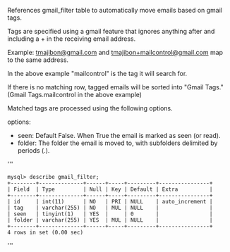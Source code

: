 References gmail_filter table to automatically move emails based on gmail tags.

Tags are specified using a gmail feature that ignores anything after and including a + in the receiving email address.

Example: tmajibon@gmail.com and tmajibon+mailcontrol@gmail.com map to the same address.

In the above example "mailcontrol" is the tag it will search for.

If there is no matching row, tagged emails will be sorted into "Gmail Tags.<tag>" 
(Gmail Tags.mailcontrol in the above example)

Matched tags are processed using the following options.

options:

* seen: Default False. When True the email is marked as seen (or read).
* folder: The folder the email is moved to, with subfolders delimited by periods (.).

'''


    mysql> describe gmail_filter;
    +--------+--------------+------+-----+---------+----------------+
    | Field  | Type         | Null | Key | Default | Extra          |
    +--------+--------------+------+-----+---------+----------------+
    | id     | int(11)      | NO   | PRI | NULL    | auto_increment |
    | tag    | varchar(255) | NO   | MUL | NULL    |                |
    | seen   | tinyint(1)   | YES  |     | 0       |                |
    | folder | varchar(255) | YES  | MUL | NULL    |                |
    +--------+--------------+------+-----+---------+----------------+
    4 rows in set (0.00 sec)
    
'''